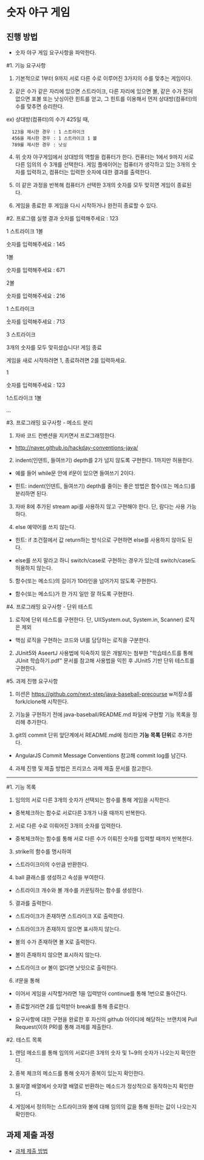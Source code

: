 # 숫자 야구 게임
## 진행 방법
* 숫자 야구 게임 요구사항을 파악한다.

#1. 기능 요구사항
1) 기본적으로 1부터 9까지 서로 다른 수로 이루어진 3가지의 수를 맞추는 게임이다.

2) 같은 수가 같은 자리에 있으면 스트라이크, 다른 자리에 있으면 볼, 같은 수가 전혀 없으면 포볼 또는 낫싱이란 힌트를 얻고, 그 힌트를 이용해서 먼저 상대방(컴퓨터)의 수를 맞추면 승리한다.

  ex) 상대방(컴퓨터)의 수가 425일 때, 
  
      123을 제시한 경우 : 1 스트라이크
      456을 제시한 경우 : 1 스트라이크 1 볼
      789를 제시한 경우 : 낫싱
      
4) 위 숫자 야구게임에서 상대방의 역할을 컴퓨터가 한다. 컨퓨터는 1에서 9까지 서로 다른 임의의 수 3개를 선택한다. 게임 플에이어는 컴퓨터가 생각하고 있는 3개의 숫자를 입력하고, 컴퓨터는 입력한 숫자에 대한 결과를 출력한다.

5) 이 같은 과정을 반복해 컴퓨터가 선택한 3개의 숫자를 모두 맞히면 게임이 종료된다.

6) 게임을 종료한 후 게임을 다시 시작하거나 완전히 종료할 수 있다.



#2. 프로그램 실행 결과
숫자를 입력해주세요 : 123

1 스트라이크 1볼

숫자를 입력해주세요 : 145

1볼

숫자를 입력해주세요 : 671

2볼

숫자를 입력해주세요 : 216

1 스트라이크

숫자를 입력해주세요 : 713

3 스트라이크

3개의 숫자를 모두 맞히셨습니다! 게임 종료

게임을 새로 시작하려면 1, 종료하려면 2를 입력하세요.

1

숫자를 입력해주세요 : 123

1스트라이크 1볼

...


#3. 프로그래밍 요구사항 - 메소드 분리
1) 자바 코드 컨벤션을 지키면서 프로그래밍한다.

 - http://naver.github.io/hackday-conventions-java/
 
2) indent(인덴트, 들여쓰기) depth를 2가 넘지 않도록 구현한다. 1까지만 허용한다.

 - 예를 들어 while문 안에 if문이 있으면 들여쓰기 2이다.
 
 - 힌트: indent(인덴트, 들여쓰기) depth를 줄이는 좋은 방법은 함수(또는 메소드)를 분리하면 된다.
 
3) 자바 8에 추가된 stream api를 사용하지 않고 구현해야 한다. 단, 람다는 사용 가능하다.

4) else 예약어를 쓰지 않는다.

 - 힌트: if 조건절에서 값 return하는 방식으로 구현하면 else를 사용하지 않아도 된다.
 
 - else를 쓰지 말라고 하니 switch/case로 구현하는 경우가 있는데 switch/case도 허용하지 않는다.
 
5) 함수(또는 메소드)의 길이가 10라인을 넘어가지 않도록 구현한다.

 - 함수(또는 메소드)가 한 가지 일만 잘 하도록 구현한다.
 

#4. 프로그래밍 요구사항 - 단위 테스트
1) 로직에 단위 테스트를 구현한다. 단, UI(System.out, System.in, Scanner) 로직은 제외

 - 핵심 로직을 구현하는 코드와 UI를 담당하는 로직을 구분한다.
 
2) JUnit5와 AseertJ 사용법에 익숙하지 않은 개발자는 첨부한 "학습테스트를 통해 JUnit 학습하기.pdf" 문서를 참고해 사용법을 익힌 후 JUnit5 기반 단위 테스트를 구현한다.

#5. 과제 진행 요구사항
1) 미션은 https://github.com/next-step/java-baseball-precourse w저장소를 fork/clone해 시작한다.

2) 기능을 구현하기 전에 java-baseball/README.md 파일에 구현할 기능 목록을 정리해 추가한다.

3) git의 commit 단위 앞단계에서 README.md에 정리한 **기능 목록 단위**로 추가한다.

 - AngularJS Commit Message Conventions 참고해 commit log를 남긴다.
 
4) 과제 진행 및 제출 방법은 프리코스 과제 제출 문서를 참고한다.


--------------------------------------------------------------------------------------------------------------

#1. 기능 목록
1) 임의의 서로 다른 3개의 숫자가 선택되는 함수를 통해 게임을 시작한다.

 - 중복체크하는 함수로 서로다른 3개가 나올 때까지 반복한다.
 
2) 서로 다른 수로 이뤄어진 3개의 숫자를 입력한다.

 - 중복체크하는 함수를 통해 서로 다른 수가 이뤄진 숫자를 입력할 때까지 반복한다.
 
3) strike의 함수를 명시하여 

 - 스트라이크이의 수만큼 반환한다.
 
4) ball 클래스를 생성하고 속성을 부여한다.

 - 스트라이크 개수와 볼 개수를 카운팅하는 함수를 생성한다.
 
5) 결과를 출력한다.

 - 스트라이크가 존재하면 스트라이크 X로 출력한다.
 
 - 스트라이크가 존재하지 않으면 표시하지 않는다.
 
 - 볼의 수가 존재하면 볼 X로 출력한다.
 
 - 볼이 존재하지 않으면 표시하지 않는다.
 
 - 스트라이크 or 볼이 없다면 낫잇으로 출력한다.
 
6) if문을 통해 

 - 이어서 게임을 시작할거라면 1을 입력받아 continue를 통해 1번으로 돌아간다.
 
 - 종료할거라면 2를 입력받아 break를 통해 종료한다.

* 요구사항에 대한 구현을 완료한 후 자신의 github 아이디에 해당하는 브랜치에 Pull Request(이하 PR)를 통해 과제를 제출한다.

#2. 테스트 목록
1) 랜덤 메소드를 통해 임의의 서로다른 3개의 숫자 및 1~9의 숫자가 나오는지 확인한다.

2) 중복 체크의 메소드를 통해 숫자가 중복이 있는지 확인한다.

3) 물자열 배열에서 숫자열 배열로 반환하는 메소드가 정상적으로 동작하는지 확인한다.

4) 게임에서 정의하는 스트라이크와 볼에 대해 임의의 값을 통해 원하는 값이 나오는지 확인한다.

## 과제 제출 과정
* [과제 제출 방법](https://github.com/next-step/nextstep-docs/tree/master/precourse)